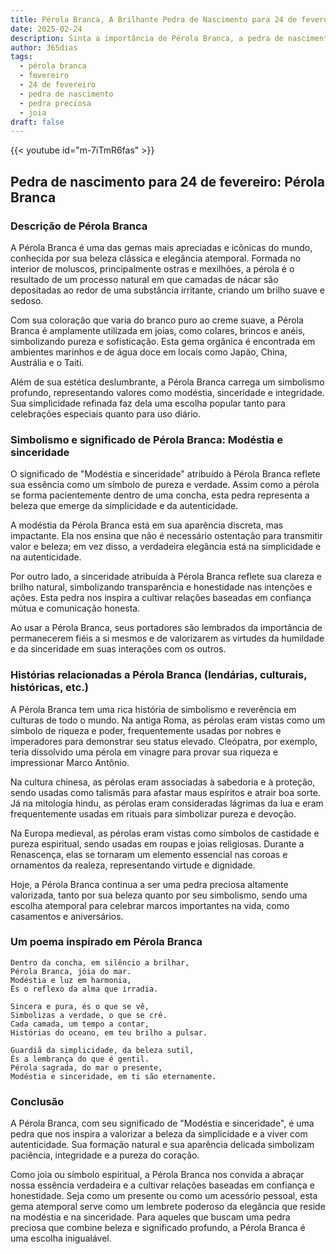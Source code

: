 ```yaml
---
title: Pérola Branca, A Brilhante Pedra de Nascimento para 24 de fevereiro
date: 2025-02-24
description: Sinta a importância de Pérola Branca, a pedra de nascimento de 24 de fevereiro que simboliza Modéstia e sinceridade. Deixe que sua beleza e significado iluminem seu dia.
author: 365dias
tags:
  - pérola branca
  - fevereiro
  - 24 de fevereiro
  - pedra de nascimento
  - pedra preciosa
  - joia
draft: false
---
```


{{< youtube id="m-7iTmR6fas" >}}


## Pedra de nascimento para 24 de fevereiro: Pérola Branca

### Descrição de Pérola Branca

A Pérola Branca é uma das gemas mais apreciadas e icônicas do mundo, conhecida por sua beleza clássica e elegância atemporal. Formada no interior de moluscos, principalmente ostras e mexilhões, a pérola é o resultado de um processo natural em que camadas de nácar são depositadas ao redor de uma substância irritante, criando um brilho suave e sedoso.

Com sua coloração que varia do branco puro ao creme suave, a Pérola Branca é amplamente utilizada em joias, como colares, brincos e anéis, simbolizando pureza e sofisticação. Esta gema orgânica é encontrada em ambientes marinhos e de água doce em locais como Japão, China, Austrália e o Taiti.

Além de sua estética deslumbrante, a Pérola Branca carrega um simbolismo profundo, representando valores como modéstia, sinceridade e integridade. Sua simplicidade refinada faz dela uma escolha popular tanto para celebrações especiais quanto para uso diário.

### Simbolismo e significado de Pérola Branca: Modéstia e sinceridade

O significado de "Modéstia e sinceridade" atribuído à Pérola Branca reflete sua essência como um símbolo de pureza e verdade. Assim como a pérola se forma pacientemente dentro de uma concha, esta pedra representa a beleza que emerge da simplicidade e da autenticidade.

A modéstia da Pérola Branca está em sua aparência discreta, mas impactante. Ela nos ensina que não é necessário ostentação para transmitir valor e beleza; em vez disso, a verdadeira elegância está na simplicidade e na autenticidade.

Por outro lado, a sinceridade atribuída à Pérola Branca reflete sua clareza e brilho natural, simbolizando transparência e honestidade nas intenções e ações. Esta pedra nos inspira a cultivar relações baseadas em confiança mútua e comunicação honesta.

Ao usar a Pérola Branca, seus portadores são lembrados da importância de permanecerem fiéis a si mesmos e de valorizarem as virtudes da humildade e da sinceridade em suas interações com os outros.

### Histórias relacionadas a Pérola Branca (lendárias, culturais, históricas, etc.)

A Pérola Branca tem uma rica história de simbolismo e reverência em culturas de todo o mundo. Na antiga Roma, as pérolas eram vistas como um símbolo de riqueza e poder, frequentemente usadas por nobres e imperadores para demonstrar seu status elevado. Cleópatra, por exemplo, teria dissolvido uma pérola em vinagre para provar sua riqueza e impressionar Marco Antônio.

Na cultura chinesa, as pérolas eram associadas à sabedoria e à proteção, sendo usadas como talismãs para afastar maus espíritos e atrair boa sorte. Já na mitologia hindu, as pérolas eram consideradas lágrimas da lua e eram frequentemente usadas em rituais para simbolizar pureza e devoção.

Na Europa medieval, as pérolas eram vistas como símbolos de castidade e pureza espiritual, sendo usadas em roupas e joias religiosas. Durante a Renascença, elas se tornaram um elemento essencial nas coroas e ornamentos da realeza, representando virtude e dignidade.

Hoje, a Pérola Branca continua a ser uma pedra preciosa altamente valorizada, tanto por sua beleza quanto por seu simbolismo, sendo uma escolha atemporal para celebrar marcos importantes na vida, como casamentos e aniversários.

### Um poema inspirado em Pérola Branca

```
Dentro da concha, em silêncio a brilhar,  
Pérola Branca, jóia do mar.  
Modéstia e luz em harmonia,  
És o reflexo da alma que irradia.  

Sincera e pura, és o que se vê,  
Simbolizas a verdade, o que se crê.  
Cada camada, um tempo a contar,  
Histórias do oceano, em teu brilho a pulsar.  

Guardiã da simplicidade, da beleza sutil,  
És a lembrança do que é gentil.  
Pérola sagrada, do mar o presente,  
Modéstia e sinceridade, em ti são eternamente.  
```

### Conclusão

A Pérola Branca, com seu significado de "Modéstia e sinceridade", é uma pedra que nos inspira a valorizar a beleza da simplicidade e a viver com autenticidade. Sua formação natural e sua aparência delicada simbolizam paciência, integridade e a pureza do coração.

Como joia ou símbolo espiritual, a Pérola Branca nos convida a abraçar nossa essência verdadeira e a cultivar relações baseadas em confiança e honestidade. Seja como um presente ou como um acessório pessoal, esta gema atemporal serve como um lembrete poderoso da elegância que reside na modéstia e na sinceridade. Para aqueles que buscam uma pedra preciosa que combine beleza e significado profundo, a Pérola Branca é uma escolha inigualável.